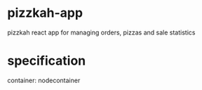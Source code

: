 # pizzkah-app
pizzkah react app for managing orders, pizzas and sale statistics

# specification
container: nodecontainer
